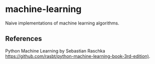 # machine-learning

Naive implementations of machine learning algorithms.

## References

Python Machine Learning by Sebastian Raschka <https://github.com/rasbt/python-machine-learning-book-3rd-edition)>.
